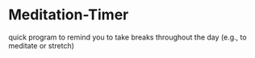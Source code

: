 # Meditation-Timer
 quick program to remind you to take breaks throughout the day (e.g., to meditate or stretch)
